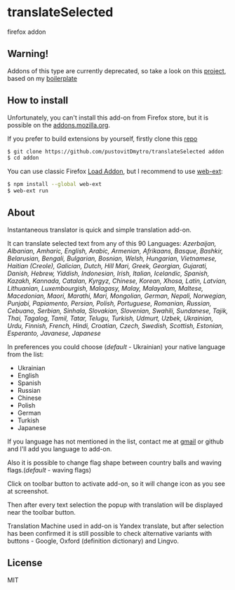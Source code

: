 # translateSelected
firefox addon

## Warning!

Addons of this type are currently deprecated, so take a look on this [project](https://github.com/pustovitDmytro/translator), based on my [boilerplate](https://github.com/pustovitDmytro/web-extension)

## How to install

Unfortunately, you can't install this add-on from Firefox store, but it is possible on the [addons.mozilla.org](https://addons.mozilla.org/ru/developers/addon/instantaneous-translator).

If you prefer to build extensions by yourself, firstly clone this [repo](https://github.com/pustovitDmytro/translateSelected)
```sh
$ git clone https://github.com/pustovitDmytro/translateSelected addon
$ cd addon
```
You can use classic Firefox [Load Addon](https://developer.mozilla.org/en-US/Add-ons/WebExtensions/Your_first_WebExtension), but I recommend to use [web-ext](https://developer.mozilla.org/en-US/Add-ons/WebExtensions/Getting_started_with_web-ext):

```sh
$ npm install --global web-ext
$ web-ext run
```

## About

Instantaneous translator is quick and simple translation add-on.

It can translate selected text from any of this 90 Languages:
*Azerbaijan, Albanian, Amharic, English, Arabic, Armenian, Afrikaans, Basque, Bashkir, Belarusian, Bengali, Bulgarian, Bosnian, Welsh, Hungarian, Vietnamese, Haitian (Creole), Galician, Dutch, Hill Mari, Greek, Georgian, Gujarati, Danish, Hebrew, Yiddish, Indonesian, Irish, Italian, Icelandic, Spanish, Kazakh, Kannada, Catalan, Kyrgyz, Chinese, Korean, Xhosa, Latin, Latvian, Lithuanian, Luxembourgish, Malagasy, Malay, Malayalam, Maltese, Macedonian, Maori, Marathi, Mari, Mongolian, German, Nepali, Norwegian, Punjabi, Papiamento, Persian, Polish, Portuguese, Romanian, Russian, Cebuano, Serbian, Sinhala, Slovakian, Slovenian, Swahili, Sundanese, Tajik, Thai, Tagalog, Tamil, Tatar, Telugu, Turkish, Udmurt, Uzbek, Ukrainian, Urdu, Finnish, French, Hindi, Croatian, Czech, Swedish, Scottish, Estonian, Esperanto, Javanese, Japanese*

In preferences you could choose (*default* - Ukrainian) your native language from the list:
* Ukrainian
* English
* Spanish
* Russian
* Chinese
* Polish
* German
* Turkish
* Japanese
 
If you language has not mentioned in the list, contact me at [gmail](mailto:dipustovit@gmail.com.com?Subject=TranslateSelected) or github and I'll add you language to add-on.

Also it is possible to change flag shape between country balls and waving flags.(*default* - waving flags)

Click on toolbar button to activate add-on, so it will change icon as you see at screenshot.

Then after every text selection the popup with translation will be displayed near the toolbar button.

Translation Machine used in add-on is Yandex translate, but after selection has been confirmed it is still possible to check alternative variants with buttons - Google, Oxford (definition dictionary) and Lingvo.

## License

MIT
